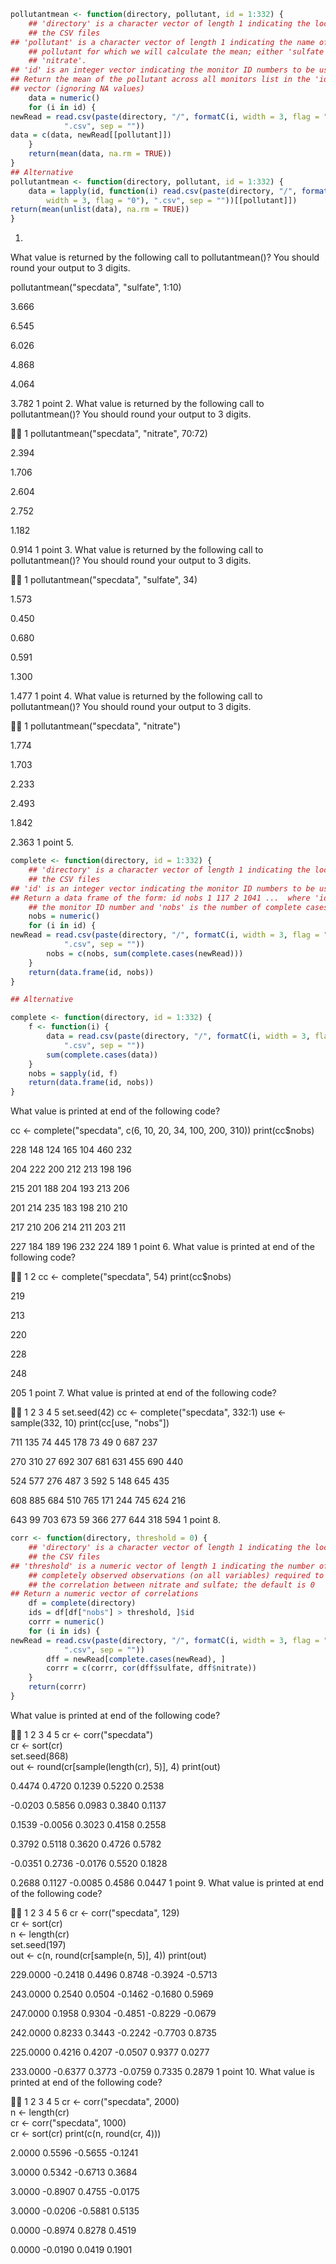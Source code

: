 
```r
pollutantmean <- function(directory, pollutant, id = 1:332) {
    ## 'directory' is a character vector of length 1 indicating the location of
    ## the CSV files
## 'pollutant' is a character vector of length 1 indicating the name of the
    ## pollutant for which we will calculate the mean; either 'sulfate' or
    ## 'nitrate'.
## 'id' is an integer vector indicating the monitor ID numbers to be used
## Return the mean of the pollutant across all monitors list in the 'id'
## vector (ignoring NA values)
    data = numeric()
    for (i in id) {
newRead = read.csv(paste(directory, "/", formatC(i, width = 3, flag = "0"), 
            ".csv", sep = ""))
data = c(data, newRead[[pollutant]])
    }
    return(mean(data, na.rm = TRUE))
}
## Alternative
pollutantmean <- function(directory, pollutant, id = 1:332) {
    data = lapply(id, function(i) read.csv(paste(directory, "/", formatC(i, 
        width = 3, flag = "0"), ".csv", sep = ""))[[pollutant]])
return(mean(unlist(data), na.rm = TRUE))
}
```

1. 
What value is returned by the following call to pollutantmean()? You should round your output to 3 digits.

pollutantmean("specdata", "sulfate", 1:10)

3.666

6.545

6.026

4.868

4.064

3.782
1
point
2. 
What value is returned by the following call to pollutantmean()? You should round your output to 3 digits.



1
pollutantmean("specdata", "nitrate", 70:72)

2.394

1.706

2.604

2.752

1.182

0.914
1
point
3. 
What value is returned by the following call to pollutantmean()? You should round your output to 3 digits.



1
pollutantmean("specdata", "sulfate", 34)

1.573

0.450

0.680

0.591

1.300

1.477
1
point
4. 
What value is returned by the following call to pollutantmean()? You should round your output to 3 digits.



1
pollutantmean("specdata", "nitrate")

1.774

1.703

2.233

2.493

1.842

2.363
1
point
5. 

```r
complete <- function(directory, id = 1:332) {
    ## 'directory' is a character vector of length 1 indicating the location of
    ## the CSV files
## 'id' is an integer vector indicating the monitor ID numbers to be used
## Return a data frame of the form: id nobs 1 117 2 1041 ...  where 'id' is
    ## the monitor ID number and 'nobs' is the number of complete cases
    nobs = numeric()
    for (i in id) {
newRead = read.csv(paste(directory, "/", formatC(i, width = 3, flag = "0"), 
            ".csv", sep = ""))
        nobs = c(nobs, sum(complete.cases(newRead)))
    }
    return(data.frame(id, nobs))
}

## Alternative

complete <- function(directory, id = 1:332) {
    f <- function(i) {
        data = read.csv(paste(directory, "/", formatC(i, width = 3, flag = "0"), 
            ".csv", sep = ""))
        sum(complete.cases(data))
    }
    nobs = sapply(id, f)
    return(data.frame(id, nobs))
}
```
What value is printed at end of the following code?

cc <- complete("specdata", c(6, 10, 20, 34, 100, 200, 310))
print(cc$nobs)

228 148 124 165 104 460 232

204 222 200 212 213 198 196

215 201 188 204 193 213 206

201 214 235 183 198 210 210

217 210 206 214 211 203 211

227 184 189 196 232 224 189
1
point
6. 
What value is printed at end of the following code?



1
2
cc <- complete("specdata", 54)
print(cc$nobs)

219

213

220

228

248

205
1
point
7. 
What value is printed at end of the following code?



1
2
3
4
5
set.seed(42)
cc <- complete("specdata", 332:1)
use <- sample(332, 10)
print(cc[use, "nobs"])

711 135 74 445 178 73 49 0 687 237

270 310 27 692 307 681 631 455 690 440

524 577 276 487 3 592 5 148 645 435

608 885 684 510 765 171 244 745 624 216

643 99 703 673 59 366 277 644 318 594
1
point
8. 


```r
corr <- function(directory, threshold = 0) {
    ## 'directory' is a character vector of length 1 indicating the location of
    ## the CSV files
## 'threshold' is a numeric vector of length 1 indicating the number of
    ## completely observed observations (on all variables) required to compute
    ## the correlation between nitrate and sulfate; the default is 0
## Return a numeric vector of correlations
    df = complete(directory)
    ids = df[df["nobs"] > threshold, ]$id
    corrr = numeric()
    for (i in ids) {
newRead = read.csv(paste(directory, "/", formatC(i, width = 3, flag = "0"), 
            ".csv", sep = ""))
        dff = newRead[complete.cases(newRead), ]
        corrr = c(corrr, cor(dff$sulfate, dff$nitrate))
    }
    return(corrr)
}
```


What value is printed at end of the following code?



1
2
3
4
5
cr <- corr("specdata")                
cr <- sort(cr)                
set.seed(868)                
out <- round(cr[sample(length(cr), 5)], 4)
print(out)

0.4474 0.4720 0.1239 0.5220 0.2538

-0.0203 0.5856 0.0983 0.3840 0.1137

0.1539 -0.0056 0.3023 0.4158 0.2558

0.3792 0.5118 0.3620 0.4726 0.5782

-0.0351 0.2736 -0.0176 0.5520 0.1828

0.2688 0.1127 -0.0085 0.4586 0.0447
1
point
9. 
What value is printed at end of the following code?



1
2
3
4
5
6
cr <- corr("specdata", 129)                
cr <- sort(cr)                
n <- length(cr)                
set.seed(197)                
out <- c(n, round(cr[sample(n, 5)], 4))
print(out)

229.0000 -0.2418 0.4496 0.8748 -0.3924 -0.5713

243.0000 0.2540 0.0504 -0.1462 -0.1680 0.5969

247.0000 0.1958 0.9304 -0.4851 -0.8229 -0.0679

242.0000 0.8233 0.3443 -0.2242 -0.7703 0.8735

225.0000 0.4216 0.4207 -0.0507 0.9377 0.0277

233.0000 -0.6377 0.3773 -0.0759 0.7335 0.2879
1
point
10. 
What value is printed at end of the following code?



1
2
3
4
5
cr <- corr("specdata", 2000)                
n <- length(cr)                
cr <- corr("specdata", 1000)                
cr <- sort(cr)
print(c(n, round(cr, 4)))

2.0000 0.5596 -0.5655 -0.1241

3.0000 0.5342 -0.6713 0.3684

3.0000 -0.8907 0.4755 -0.0175

3.0000 -0.0206 -0.5881 0.5135

0.0000 -0.8974 0.8278 0.4519

0.0000 -0.0190 0.0419 0.1901
